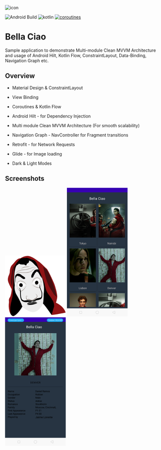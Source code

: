 <img src="mhchars-ui/src/main/ic_launcher-playstore.png" alt="icon" width="100"/>

![Android Build](https://github.com/Ezike/Baking-App-Kotlin/workflows/Android%20Build/badge.svg) ![kotlin](https://img.shields.io/badge/Kotlin-1.4.xx-blue) [![coroutines](https://img.shields.io/badge/Kotlin-Coroutines-orange)](https://developer.android.com/kotlin/coroutines)

# Bella Ciao

Sample application to demonstrate Multi-module Clean MVVM Architecture and usage of Android Hilt,
Kotlin Flow, ConstraintLayout, Data-Binding, Navigation Graph etc.

## Overview

* Material Design & ConstraintLayout
* View Binding
* Coroutines & Kotlin Flow
* Android Hilt - for Dependency Injection
* Multi module Clean MVVM Architecture (For smooth scalability)
* Navigation Graph - NavController for Fragment transitions

* Retrofit - for Network Requests
* Glide - for Image loading
* Dark & Light Modes

## Screenshots

<img src="https://github.com/e444er/Bella/blob/master/app/src/main/res/drawable-v24/ic_man.png" width="200" /> <img src="https://github.com/e444er/Bella/blob/master/app/src/main/res/drawable/ww.png" width="200" /> <img src="https://github.com/e444er/Bella/blob/master/app/src/main/res/drawable/w.png" width="200" /> 
